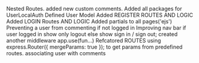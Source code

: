 Nested Routes.
added new custom comments.
Added all packages for UserLocalAuth
Defined User Model
Added REGISTER ROUTES AND LOGIC
Added LOGIN Routes AND LOGIC
Added partials to all pages('ejs')
Preventing a user from commenting if not logged in
Improving nav bar if user logged in show only logout else show sign in / sign out; created another middleware app.use(fun...)
Refcatored ROUTES
using express.Router({ mergeParams: true }); to get params from predefined routes.
associating user with comments
